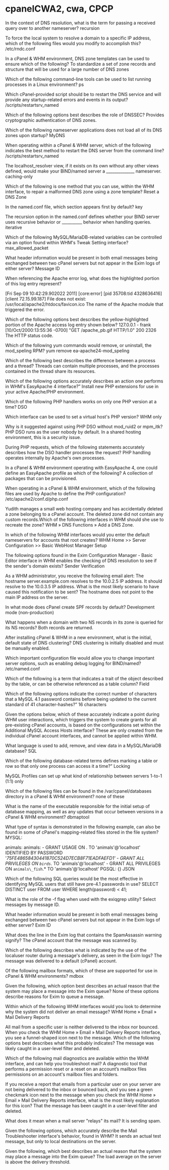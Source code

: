 # cpanelCWA2, cwa, CPCP


In the context of DNS resolution, what is the term for passing a received query over to another nameserver?
recursion

To force the local system to resolve a domain to a specific IP address, which of the following files would you modify to accomplish this?
/etc/rndc.conf

In a cPanel & WHM environment, DNS zone templates can be used to ensure which of the following? To standardize a set of zone records and structure that will be used for a large number of DNS zones

Which of the following command-line tools can be used to list running processes in a Linux environment? ps

Which cPanel-provided script should be to restart the DNS service and will provide any startup-related errors and events in its output?
/scripts/restartsrv_named

Which of the following options best describes the role of DNSSEC?
Provides cryptographic authentication of DNS zones.

Which of the following nameserver applications does not load all of its DNS zones upon startup? MyDNS

When operating within a cPanel & WHM server, which of the following indicates the best method to restart the DNS server from the command line? /scripts/restartsrv_named

The localhost_resolver view, if it exists on its own without any other views defined, would make your BIND/named server a ______________ nameserver. caching-only

Which of the following is one method that you can use, within the WHM interface, to repair a malformed DNS zone using a zone template? Reset a DNS Zone

In the  named.conf file, which section appears first by default? key

The recursion option in the named.conf defines whether your BIND server uses recursive behavior or __________ behavior when handling queries. iterative

Which of the following MySQL/MariaDB-related variables can be controlled via an option found within WHM's Tweak Setting interface? max_allowed_packet

What header information would be present in both email messages being exchanged between two cPanel servers but not appear in the Exim logs of either server? Message ID

When referencing the Apache error log, what does the highlighted portion of this log entry represent?

[Fri Sep 09 10:42:29.902022 2011] [core:error] [pid 35708:tid 4328636416] [client 72.15.99.187] File does not exist: /usr/local/apache2/htdocs/favicon.ico 
The name of the Apache module that triggered the error.

Which of the following options best describes the yellow-highlighted portion of the Apache access log entry shown below?
127.0.0.1 - frank [10/Oct/2000:13:55:36 -0700] "GET /apache_pb.gif HTTP/1.0" 200 2326
The HTTP status code.

Which of the following yum commands would remove, or uninstall, the mod_speling RPM?
yum remove ea-apache24-mod_speling

Which of the following best describes the difference between a process and a thread?
Threads can contain multiple processes, and the processes contained in the thread share its resources.

Which of the following options accurately describes an action one performs in WHM's EasyApache 4 interface?”
Install new PHP extensions for use in your active Apache/PHP environment.

Which of the following PHP handlers works on only one PHP version at a time?
DSO

Which interface can be used to set a virtual host's PHP version?
WHM only

Why is it suggested against using PHP DSO without mod_ruid2 or mpm_itk?
PHP DSO runs as the user nobody by default. In a shared hosting environment, this is a security issue.

During PHP requests, which of the following statements accurately describes how the DSO handler processes the request?
PHP handling operates internally by Apache's own processes.

In a cPanel & WHM environment operating with EasyApache 4, one could define an EasyApache profile as which of the following?
A collection of packages that can be provisioned.

When operating in a cPanel & WHM environment, which of the following files are used by Apache to define the PHP configuration?
/etc/apache2/conf.d/php.conf

Yudith manages a small web hosting company and has accidentally deleted a zone belonging to a cPanel account. The deleted zone did not contain any custom records.Which of the following interfaces in WHM should she use to recreate the zone?
WHM » DNS Functions » Add a DNS Zone.

In which of the following WHM interfaces would you enter the default nameservers for accounts that root creates?
WHM Home >> Server Configuration >> Basic WebHost Manager Setup

The following options found in the Exim Configuration Manager - Basic Editor interface in WHM enables the checking of DNS resolution to see if the sender's domain exists?
Sender Verification

As a WHM administrator, you receive the following email alert:
The hostname server.example.com resolves to the 10.0.2.5 IP address. It should resolve to the 10.0.3.5 IP address.
What is the most likely scenario to have caused this notification to be sent?
The hostname does not point to the main IP address on the server.

In what mode does cPanel create SPF records by default?
Development mode (non-production)

What happens when a domain with two NS records in its zone is queried for its NS records?
Both records are returned.

After installing cPanel & WHM in a new environment, what is the initial, default state of DNS clustering?
DNS clustering is initially disabled and must be manually enabled.

Which important configuration file would allow you to change important server options, such as enabling debug logging for BIND/named?
/etc/named.conf

Which of the following is a term that indicates a trait of the object described by the table, or can be otherwise referenced as a table column?
Field

Which of the following options indicate the correct number of characters that a MySQL 4.1 password contains before being updated to the current standard of 41 character-hashes?”
16 characters

Given the options below, which of these accurately indicate a point during WHM user interactions, which triggers the system to create grants for all pre-existing cPanel accounts, is based on the configurations set within the Additional MySQL Access Hosts interface?
These are only created from the individual cPanel account interfaces, and cannot be applied within WHM.

What language is used to add, remove, and view data in a MySQL/MariaDB database?
SQL

Which of the following database-related terms defines marking a table or row so that only one process can access it a time?”
Locking

MySQL Profiles can set up what kind of relationship between servers
1-to-1 (1:1) only

Which of the following files can be found in the /var/cpanel/databases directory in a cPanel & WHM environment?
none of these

What is the name of the executable responsible for the initial setup of database mapping, as well as any updates that occur between versions in a cPanel & WHM environment?
dbmaptool

What type of syntax is demonstrated in the following example, can also be found in some of cPanel's mapping-related files stored in the file system?MYSQL: 

  animals: 
    animals: 
      - GRANT USAGE ON *.* TO 'animals'@'localhost' IDENTIFIED BY PASSWORD '*75FE48658430441870C524D7ECB8F71EADFAEFD1'
      - GRANT ALL PRIVILEGES ON `birds`.* TO 'animals'@'localhost'
      - GRANT ALL PRIVILEGES ON `animals\_fish`.* TO 'animals'@'localhost'
PGSQL: {}
JSON

Which of the following SQL queries would be the most effective in identifying MySQL users that still have pre-4.1 passwords in use?
SELECT DISTINCT user FROM user WHERE length(password) < 41;

What is the role of the -f flag when used with the exiqgrep utility?
Select messages by message ID.

What header information would be present in both email messages being exchanged between two cPanel servers but not appear in the Exim logs of either server?
Exim ID

What does the line in the Exim log that contains the SpamAssassin warning signify?
The cPanel account that the message was scanned by.

Which of the following describes what is indicated by the use of the localuser router during a message's delivery, as seen in the Exim logs?
The message was delivered to a default (cPanel) account.

Of the following mailbox formats, which of these are supported for use in cPanel & WHM environments?
mdbox

Given the following, which option best describes an actual reason that the system may place a message into the Exim queue?
None of these options describe reasons for Exim to queue a message.

Within which of the following WHM interfaces would you look to determine why the system did not deliver an email message?
WHM Home » Email » Mail Delivery Reports

All mail from a specific user is neither delivered to the inbox nor bounced. When you check the WHM Home » Email » Mail Delivery Reports interface, you see a funnel-shaped icon next to the message. Which of the following options best describes what this probably indicates?
The message was likely caught in a user-level filter and deleted.

Which of the following mail diagnostics are available within the WHM interface, and can help you troubleshoot mail?
A diagnostic tool that performs a permission reset or a reset on an account’s mailbox files permissions on an account's mailbox files and folders.

If you receive a report that emails from a particular user on your server are not being delivered to the inbox or bounced back, and you see a green checkmark icon next to the message when you check the WHM Home » Email » Mail Delivery Reports interface, what is the most likely explanation for this icon?
That the message has been caught in a user-level filter and deleted.

What does it mean when a mail server "relays" its mail?
It is sending spam.

Given the following options, which accurately describe the Mail Troubleshooter interface's behavior, found in WHM?
It sends an actual test message, but only to local destinations on the server.

Given the following, which best describes an actual reason that the system may place a message into the Exim queue?
The load average on the server is above the delivery threshold.

































